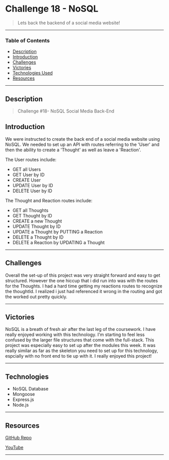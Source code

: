 # Challenge 18 - NoSQL
> Lets back the backend of a social media website!
---
### Table of Contents
- [Description](#description)
- [Introduction](#introduction)
- [Challenges](#challenges)
- [Victories](#victories)
- [Technologies Used](#technologies)
- [Resources](#resources)

---

## Description

> Challenge #18- NoSQL Social Media Back-End

## Introduction 
We were instructed to create the back end of a social media website using NoSQL. We needed to set up an API with routes referring to the 'User' and then the ability to create a 'Thought' as well as leave a 'Reaction'. 

The User routes include:
- GET all Users
- GET User by ID
- CREATE User
- UPDATE User by ID
- DELETE User by ID

The Thought and Reaction routes include:
- GET all Thoughts 
- GET Thought by ID
- CREATE a new Thought
- UPDATE Thought by ID
- UPDATE a Thought by PUTTING a Reaction
- DELETE a Thought by ID
- DELETE a Reaction by UPDATING a Thought


---

## Challenges

Overall the set-up of this project was very straight forward and easy to get structured. However the one hiccup that i did run into was with the routes for the Thoughts. I had a hard time getting my reactions routes to recognize the thoughtId. I realized i just had referenced it wrong in the routing and got the worked out pretty quickly. 




---
## Victories

NoSQL is a breath of fresh air after the last leg of the coursework. I have really enjoyed working with this technology. I'm starting to feel less confused by the larger file structures that come with the full-stack. This project was especially easy to set up after the modules this week. It was really similar as far as the skeleton you need to set up for this technology, espcially with no front end to tie up with it. I really enjoyed this project!


---


## Technologies

- NoSQL Database 
- Mongoose
- Express.js
- Node.js

---



## Resources 

<a href="">GitHub Repo</a>

<a href="">YouTube</a>

---